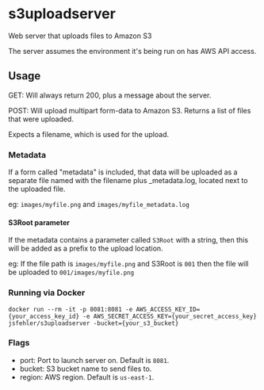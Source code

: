 # s3uploadserver
Web server that uploads files to Amazon S3

The server assumes the environment it's being run on has AWS API access.

## Usage

GET: Will always return 200, plus a message about the server.

POST: Will upload multipart form-data to Amazon S3. Returns a list of files that were uploaded.

Expects a filename, which is used for the upload.

### Metadata

If a form called "metadata" is included, that data will be uploaded as a separate file named with the filename plus _metadata.log, located next to the uploaded file.

eg: `images/myfile.png` and `images/myfile_metadata.log`

#### S3Root parameter

If the metadata contains a parameter called `S3Root` with a string, then this will be added as a prefix to the upload location.

eg: If the file path is `images/myfile.png` and S3Root is `001` then the file will be uploaded to `001/images/myfile.png`

### Running via Docker

`docker run --rm -it -p 8081:8081 -e AWS_ACCESS_KEY_ID={your_access_key_id} -e AWS_SECRET_ACCESS_KEY={your_secret_access_key} jsfehler/s3uploadserver -bucket={your_s3_bucket}`

### Flags

- port: Port to launch server on. Default is `8081`.
- bucket: S3 bucket name to send files to.
- region: AWS region. Default is `us-east-1`.
